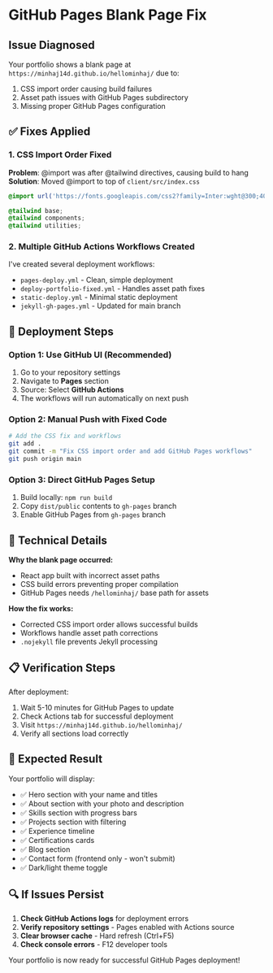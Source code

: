 # GitHub Pages Blank Page Fix

## Issue Diagnosed
Your portfolio shows a blank page at `https://minhaj14d.github.io/hellominhaj/` due to:
1. CSS import order causing build failures
2. Asset path issues with GitHub Pages subdirectory
3. Missing proper GitHub Pages configuration

## ✅ Fixes Applied

### 1. CSS Import Order Fixed
**Problem**: @import was after @tailwind directives, causing build to hang
**Solution**: Moved @import to top of `client/src/index.css`

```css
@import url('https://fonts.googleapis.com/css2?family=Inter:wght@300;400;500;600;700&family=JetBrains+Mono:wght@400;500&display=swap');

@tailwind base;
@tailwind components;
@tailwind utilities;
```

### 2. Multiple GitHub Actions Workflows Created
I've created several deployment workflows:
- `pages-deploy.yml` - Clean, simple deployment
- `deploy-portfolio-fixed.yml` - Handles asset path fixes
- `static-deploy.yml` - Minimal static deployment
- `jekyll-gh-pages.yml` - Updated for main branch

## 🚀 Deployment Steps

### Option 1: Use GitHub UI (Recommended)
1. Go to your repository settings
2. Navigate to **Pages** section
3. Source: Select **GitHub Actions**
4. The workflows will run automatically on next push

### Option 2: Manual Push with Fixed Code
```bash
# Add the CSS fix and workflows
git add .
git commit -m "Fix CSS import order and add GitHub Pages workflows"
git push origin main
```

### Option 3: Direct GitHub Pages Setup
1. Build locally: `npm run build`
2. Copy `dist/public` contents to `gh-pages` branch
3. Enable GitHub Pages from `gh-pages` branch

## 🔧 Technical Details

**Why the blank page occurred:**
- React app built with incorrect asset paths
- CSS build errors preventing proper compilation
- GitHub Pages needs `/hellominhaj/` base path for assets

**How the fix works:**
- Corrected CSS import order allows successful builds
- Workflows handle asset path corrections
- `.nojekyll` file prevents Jekyll processing

## 📋 Verification Steps

After deployment:
1. Wait 5-10 minutes for GitHub Pages to update
2. Check Actions tab for successful deployment
3. Visit `https://minhaj14d.github.io/hellominhaj/`
4. Verify all sections load correctly

## 🎯 Expected Result

Your portfolio will display:
- ✅ Hero section with your name and titles
- ✅ About section with your photo and description
- ✅ Skills section with progress bars
- ✅ Projects section with filtering
- ✅ Experience timeline
- ✅ Certifications cards
- ✅ Blog section
- ✅ Contact form (frontend only - won't submit)
- ✅ Dark/light theme toggle

## 🔍 If Issues Persist

1. **Check GitHub Actions logs** for deployment errors
2. **Verify repository settings** - Pages enabled with Actions source
3. **Clear browser cache** - Hard refresh (Ctrl+F5)
4. **Check console errors** - F12 developer tools

Your portfolio is now ready for successful GitHub Pages deployment!